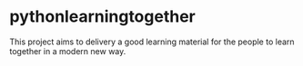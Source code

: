 # pythonlearningtogether
This project aims to delivery a good learning material for the people to learn together in a modern new way.
